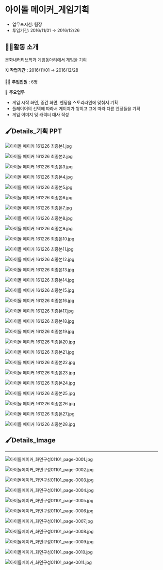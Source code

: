 # 아이돌 메이커_게임기획

- 업무포지션: 팀장
- 투입기간: 2016/11/01 → 2016/12/26

## 👩‍🏫활동 소개

문화내러티브학과 게임동아리에서 게임을 기획

🗓️ **작업기간** : 2016/11/01 → 2016/12/28

👨‍💻 **투입인원** : 6명

📒 **주요업무** 

- 게임 시작 화면, 중간 화면, 엔딩을 스토리라인에 맞춰서 기획
- 플레이어의 선택에 따라서 게이지가 쌓이고 그에 따라 다른 엔딩들을 기획
- 게임 이미지 및 캐릭터 대사 작성

## 🖌️Details_기획 PPT

![아이돌 메이커 161226 최종본1.jpg](1.jpg)

![아이돌 메이커 161226 최종본2.jpg](2.jpg)

![아이돌 메이커 161226 최종본3.jpg](3.jpg)

![아이돌 메이커 161226 최종본4.jpg](4.jpg)

![아이돌 메이커 161226 최종본5.jpg](5.jpg)

![아이돌 메이커 161226 최종본6.jpg](6.jpg)

![아이돌 메이커 161226 최종본7.jpg](7.jpg)

![아이돌 메이커 161226 최종본8.jpg](8.jpg)

![아이돌 메이커 161226 최종본9.jpg](9.jpg)

![아이돌 메이커 161226 최종본10.jpg](10.jpg)

![아이돌 메이커 161226 최종본11.jpg](11.jpg)

![아이돌 메이커 161226 최종본12.jpg](12.jpg)

![아이돌 메이커 161226 최종본13.jpg](13.jpg)

![아이돌 메이커 161226 최종본14.jpg](14.jpg)

![아이돌 메이커 161226 최종본15.jpg](15.jpg)

![아이돌 메이커 161226 최종본16.jpg](16.jpg)

![아이돌 메이커 161226 최종본17.jpg](17.jpg)

![아이돌 메이커 161226 최종본18.jpg](18.jpg)

![아이돌 메이커 161226 최종본19.jpg](19.jpg)

![아이돌 메이커 161226 최종본20.jpg](20.jpg)

![아이돌 메이커 161226 최종본21.jpg](21.jpg)

![아이돌 메이커 161226 최종본22.jpg](22.jpg)

![아이돌 메이커 161226 최종본23.jpg](23.jpg)

![아이돌 메이커 161226 최종본24.jpg](24.jpg)

![아이돌 메이커 161226 최종본25.jpg](25.jpg)

![아이돌 메이커 161226 최종본26.jpg](26.jpg)

![아이돌 메이커 161226 최종본27.jpg](27.jpg)

![아이돌 메이커 161226 최종본28.jpg](28.jpg)

## 🖌️Details_Image

---

![아이돌메이커_화면구성01101_page-0001.jpg](page-0001.jpg)

![아이돌메이커_화면구성01101_page-0002.jpg](page-0002.jpg)

![아이돌메이커_화면구성01101_page-0003.jpg](page-0003.jpg)

![아이돌메이커_화면구성01101_page-0004.jpg](page-0004.jpg)

![아이돌메이커_화면구성01101_page-0005.jpg](page-0005.jpg)

![아이돌메이커_화면구성01101_page-0006.jpg](page-0006.jpg)

![아이돌메이커_화면구성01101_page-0007.jpg](page-0007.jpg)

![아이돌메이커_화면구성01101_page-0008.jpg](page-0008.jpg)

![아이돌메이커_화면구성01101_page-0009.jpg](page-0009.jpg)

![아이돌메이커_화면구성01101_page-0010.jpg](page-0010.jpg)

![아이돌메이커_화면구성01101_page-0011.jpg](page-0011.png)

